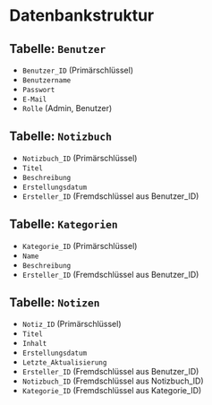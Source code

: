 # Datenbankstruktur

## Tabelle: `Benutzer`
- `Benutzer_ID` (Primärschlüssel)
- `Benutzername`
- `Passwort`
- `E-Mail`
- `Rolle` (Admin, Benutzer)

## Tabelle: `Notizbuch`
- `Notizbuch_ID` (Primärschlüssel)
- `Titel`
- `Beschreibung`
- `Erstellungsdatum`
- `Ersteller_ID` (Fremdschlüssel aus Benutzer_ID)

## Tabelle: `Kategorien`
- `Kategorie_ID` (Primärschlüssel)
- `Name`
- `Beschreibung`
- `Ersteller_ID` (Fremdschlüssel aus Benutzer_ID)

## Tabelle: `Notizen`
- `Notiz_ID` (Primärschlüssel)
- `Titel`
- `Inhalt`
- `Erstellungsdatum`
- `Letzte_Aktualisierung`
- `Ersteller_ID` (Fremdschlüssel aus Benutzer_ID)
- `Notizbuch_ID` (Fremdschlüssel aus Notizbuch_ID)
- `Kategorie_ID` (Fremdschlüssel aus Kategorie_ID)